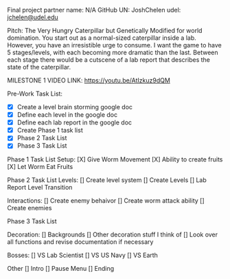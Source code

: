 Final project partner name: N/A
GitHub UN: JoshChelen
udel: jchelen@udel.edu

Pitch: The Very Hungry Caterpillar but Genetically Modified for world domination.
You start out as a normal-sized caterpillar inside a lab. However, you have an irresistible
urge to consume. I want the game to have 5 stages/levels, with each becoming more dramatic
than the last. Between each stage there would be a cutscene of a lab report that describes
the state of the caterpillar. 

MILESTONE 1 VIDEO LINK: https://youtu.be/AtIzkuz9dQM


Pre-Work Task List:
- [x] Create a level brain storming google doc
- [x] Define each level in the google doc
- [x] Define each lab report in the google doc
- [x] Create Phase 1 task list
- [x] Phase 2 Task List
- [x] Phase 3 Task List

Phase 1 Task List
Setup:
[X] Give Worm Movement
[X] Ability to create fruits
[X] Let Worm Eat Fruits

Phase 2 Task List
Levels:
[] Create level system
[] Create Levels
[] Lab Report Level Transition

Interactions:
[] Create enemy behaivor
[] Create worm attack ability
[] Create enemies


Phase 3 Task List

Decoration:
[] Backgrounds
[] Other decoration stuff I think of
[] Look over all functions and revise documentation if necessary

Bosses:
[] VS Lab Scientist 
[] VS US Navy
[] VS Earth

Other
[] Intro
[] Pause Menu
[] Ending
